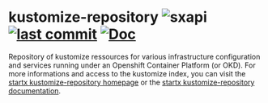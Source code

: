 # kustomize-repository ![sxapi](https://img.shields.io/badge/latest-v0.1.19-blue.svg) [![last commit](https://img.shields.io/github/last-commit/startxfr/kustomize-repository.svg)](https://github.com/startxfr/kustomize-repository) [![Doc](https://readthedocs.org/projects/kustomize-repository/badge)](https://kustomize-repository.readthedocs.io)

Repository of kustomize ressources for various infrastructure configuration and services running under an Openshift Container Platform (or OKD).
For more informations and access to the kustomize index, you can visit the [startx kustomize-repository homepage](https://startxfr.github.io/kustomize-repository) or the [startx kustomize-repository documentation](https://kustomize-repository.readthedocs.io).
